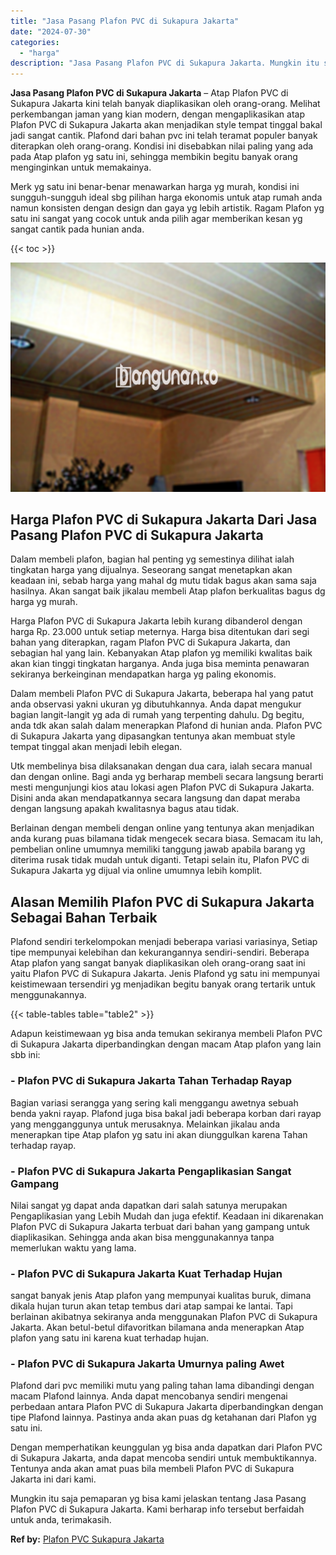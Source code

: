 ```yaml
---
title: "Jasa Pasang Plafon PVC di Sukapura Jakarta"
date: "2024-07-30"
categories: 
  - "harga"
description: "Jasa Pasang Plafon PVC di Sukapura Jakarta. Mungkin itu saja pemaparan yg bisa kami jelaskan tentang Jasa Pasang Plafon PVC di Sukapura Jakarta. Kami berhara..."
---
```


**Jasa Pasang Plafon PVC di Sukapura Jakarta** – Atap Plafon PVC di Sukapura Jakarta kini telah banyak diaplikasikan oleh orang-orang. Melihat perkembangan jaman yang kian modern, dengan mengaplikasikan atap Plafon PVC di Sukapura Jakarta akan menjadikan style tempat tinggal bakal jadi sangat cantik. Plafond dari bahan pvc ini telah teramat populer banyak diterapkan oleh orang-orang. Kondisi ini disebabkan nilai paling yang ada pada Atap plafon yg satu ini, sehingga membikin begitu banyak orang menginginkan untuk memakainya.

Merk yg satu ini benar-benar menawarkan harga yg murah, kondisi ini sungguh-sungguh ideal sbg pilihan harga ekonomis untuk atap rumah anda namun konsisten dengan design dan gaya yg lebih artistik. Ragam Plafon yg satu ini sangat yang cocok untuk anda pilih agar memberikan kesan yg sangat cantik pada hunian anda.

{{< toc >}}

![Jasa Pasang Plafon PVC di Sukapura Jakarta](/images/flafond-pvc-murah06.png)

## Harga Plafon PVC di Sukapura Jakarta Dari Jasa Pasang Plafon PVC di Sukapura Jakarta

Dalam membeli plafon, bagian hal penting yg semestinya dilihat ialah tingkatan harga yang dijualnya. Seseorang sangat menetapkan akan keadaan ini, sebab harga yang mahal dg mutu tidak bagus akan sama saja hasilnya. Akan sangat baik jikalau membeli Atap plafon berkualitas bagus dg harga yg murah.

Harga Plafon PVC di Sukapura Jakarta lebih kurang dibanderol dengan harga Rp. 23.000 untuk setiap meternya. Harga bisa ditentukan dari segi bahan yang diterapkan, ragam Plafon PVC di Sukapura Jakarta, dan sebagian hal yang lain. Kebanyakan Atap plafon yg memiliki kwalitas baik akan kian tinggi tingkatan harganya. Anda juga bisa meminta penawaran sekiranya berkeinginan mendapatkan harga yg paling ekonomis.

Dalam membeli Plafon PVC di Sukapura Jakarta, beberapa hal yang patut anda observasi yakni ukuran yg dibutuhkannya. Anda dapat mengukur bagian langit-langit yg ada di rumah yang terpenting dahulu. Dg begitu, anda tdk akan salah dalam menerapkan Plafond di hunian anda. Plafon PVC di Sukapura Jakarta yang dipasangkan tentunya akan membuat style tempat tinggal akan menjadi lebih elegan.

Utk membelinya bisa dilaksanakan dengan dua cara, ialah secara manual dan dengan online. Bagi anda yg berharap membeli secara langsung berarti mesti mengunjungi kios atau lokasi agen Plafon PVC di Sukapura Jakarta. Disini anda akan mendapatkannya secara langsung dan dapat meraba dengan langsung apakah kwalitasnya bagus atau tidak.

Berlainan dengan membeli dengan online yang tentunya akan menjadikan anda kurang puas bilamana tidak mengecek secara biasa. Semacam itu lah, pembelian online umumnya memiliki tanggung jawab apabila barang yg diterima rusak tidak mudah untuk diganti. Tetapi selain itu, Plafon PVC di Sukapura Jakarta yg dijual via online umumnya lebih komplit.

## Alasan Memilih Plafon PVC di Sukapura Jakarta Sebagai Bahan Terbaik

Plafond sendiri terkelompokan menjadi beberapa variasi variasinya, Setiap tipe mempunyai kelebihan dan kekurangannya sendiri-sendiri. Beberapa Atap plafon yang sangat banyak diaplikasikan oleh orang-orang saat ini yaitu Plafon PVC di Sukapura Jakarta. Jenis Plafond yg satu ini mempunyai keistimewaan tersendiri yg menjadikan begitu banyak orang tertarik untuk menggunakannya.

{{< table-tables table="table2" >}}

Adapun keistimewaan yg bisa anda temukan sekiranya membeli Plafon PVC di Sukapura Jakarta diperbandingkan dengan macam Atap plafon yang lain sbb ini:

### \- Plafon PVC di Sukapura Jakarta Tahan Terhadap Rayap

Bagian variasi serangga yang sering kali menggangu awetnya sebuah benda yakni rayap. Plafond juga bisa bakal jadi beberapa korban dari rayap yang mengganggunya untuk merusaknya. Melainkan jikalau anda menerapkan tipe Atap plafon yg satu ini akan diunggulkan karena Tahan terhadap rayap.

### \- Plafon PVC di Sukapura Jakarta Pengaplikasian Sangat Gampang

Nilai sangat yg dapat anda dapatkan dari salah satunya merupakan Pengaplikasian yang Lebih Mudah dan juga efektif. Keadaan ini dikarenakan Plafon PVC di Sukapura Jakarta terbuat dari bahan yang gampang untuk diaplikasikan. Sehingga anda akan bisa menggunakannya tanpa memerlukan waktu yang lama.

### \- Plafon PVC di Sukapura Jakarta Kuat Terhadap Hujan

sangat banyak jenis Atap plafon yang mempunyai kualitas buruk, dimana dikala hujan turun akan tetap tembus dari atap sampai ke lantai. Tapi berlainan akibatnya sekiranya anda menggunakan Plafon PVC di Sukapura Jakarta. Akan betul-betul difavoritkan bilamana anda menerapkan Atap plafon yang satu ini karena kuat terhadap hujan.

### \- Plafon PVC di Sukapura Jakarta Umurnya paling Awet

Plafond dari pvc memiliki mutu yang paling tahan lama dibandingi dengan macam Plafond lainnya. Anda dapat mencobanya sendiri mengenai perbedaan antara Plafon PVC di Sukapura Jakarta diperbandingkan dengan tipe Plafond lainnya. Pastinya anda akan puas dg ketahanan dari Plafon yg satu ini.

Dengan memperhatikan keunggulan yg bisa anda dapatkan dari Plafon PVC di Sukapura Jakarta, anda dapat mencoba sendiri untuk membuktikannya. Tentunya anda akan amat puas bila membeli Plafon PVC di Sukapura Jakarta ini dari kami.

Mungkin itu saja pemaparan yg bisa kami jelaskan tentang Jasa Pasang Plafon PVC di Sukapura Jakarta. Kami berharap info tersebut berfaidah untuk anda, terimakasih.

**Ref by:** [Plafon PVC Sukapura Jakarta](https://id.wikipedia.org/wiki/Plafon)
